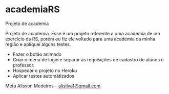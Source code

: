 # academiaRS

Projeto de academia

Projeto de academia.
Esse é um projeto referente a uma academia de um exercício da RS, porém eu fiz ele voltado para uma academia da minha região e apliquei alguns testes. 

* Fazer o botão animado
* Criar o menu de login e separar as requisições de cadastro de alunos e professor.
* Hospedar o projeto no Heroku
* Aplicar testes automátizados


Meta
Alisson Medeiros – alisilva1@gmail.com
